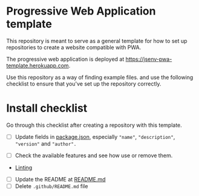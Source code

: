 <!--
README about the GitHub repository template.
Once the template is used, this README should be
deleted and only ../README.md should be kept
-->

# Progressive Web Application template

This repository is meant to serve as a general template for how to set up repositories to create a website compatible with PWA.

The progressive web application is deployed at https://jsenv-pwa-template.herokuapp.com.

Use this repository as a way of finding example files. and use the following checklist to ensure that you've set up the repository correctly.

# Install checklist

Go through this checklist after creating a repository with this template.

- [ ] Update fields in [package.json](../package.json), especially `"name"`, `"description"`, `"version"` and `"author".`

- [ ] Check the available features and see how use or remove them.

- [Linting](../docs/linting/linting.md#linting)
<!--
- [Formatting](./docs/formatting/formatting.md#formatting)
- [Production mode](./docs/production_mode/production_mode.md#production-mode)
- [Testing](./docs/testing/testing.md#testing)
- [Code coverage](./docs/coverage/coverage.md#coverage)
- [CommonJS compatibility](./docs/commonjs_compat/commonjs_compat.md#commonjs-compatibility)
- [npm auto publish](./docs/auto_publish/auto_publish.md#auto-publish-on-npm)
- [import resolution](./docs/import_resolution/import_resolution.md#import-resolution)
  -->

- [ ] Update the README at [README.md](../README.md)
- [ ] Delete `.github/README.md` file
